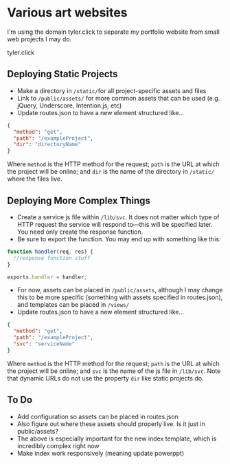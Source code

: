# Various art websites
I'm using the domain tyler.click to separate my portfolio website from small web projects I may do.

tyler.click


## Deploying Static Projects
* Make a directory in `/static/`for all project-specific assets and files
* Link to `/public/assets/` for more common assets that can be used (e.g. jQuery, Underscore, Intention.js, etc)
* Update routes.json to have a new element structured like...

```json
{
  "method": "get",
  "path": "/exampleProject",
  "dir": "directoryName"
}
```

Where `method` is the HTTP method for the request; `path` is the URL at which the project will be online; and `dir` is the name of the directory in `/static/` where the files live.

## Deploying More Complex Things
* Create a service js file within `/lib/svc`. It does not matter which type of HTTP request the service will respond to—this will be specified later. You need only create the response function.
* Be sure to export the function. You may end up with something like this:

```js
function handler(req, res) {
  //response function stuff
}

exports.handler = handler;
```

* For now, assets can be placed in `/public/assets`, although I may change this to be more specific (something with assets specified in routes.json), and templates can be placed in  `/views/`
* Update routes.json to have a new element structured like...

```json
{
  "method": "get",
  "path": "/exampleProject",
  "svc": "serviceName"
}
```

Where `method` is the HTTP method for the request; `path` is the URL at which the project will be online; and `svc` is the name of the js file in `/lib/svc`. Note that dynamic URLs do not use the property `dir` like static projects do.

## To Do
* Add configuration so assets can be placed in routes.json
* Also figure out where these assets should properly live. Is it just in public/assets?
* The above is especially important for the new index template, which is incredibly complex right now
* Make index work responsively (meaning update powerppt)
